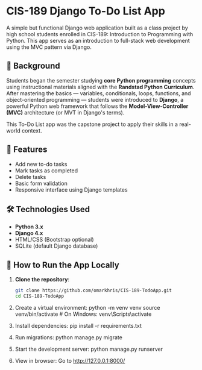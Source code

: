 # CIS-189 Django To-Do List App

A simple but functional Django web application built as a class project by high school students enrolled in CIS-189: Introduction to Programming with Python. This app serves as an introduction to full-stack web development using the MVC pattern via Django.

## 🧠 Background

Students began the semester studying **core Python programming** concepts using instructional materials aligned with the **Randstad Python Curriculum**. After mastering the basics — variables, conditionals, loops, functions, and object-oriented programming — students were introduced to **Django**, a powerful Python web framework that follows the **Model-View-Controller (MVC)** architecture (or MVT in Django's terms).

This To-Do List app was the capstone project to apply their skills in a real-world context.

## 🚀 Features

- Add new to-do tasks
- Mark tasks as completed
- Delete tasks
- Basic form validation
- Responsive interface using Django templates

## 🛠️ Technologies Used

- **Python 3.x**
- **Django 4.x**
- HTML/CSS (Bootstrap optional)
- SQLite (default Django database)

## 🧭 How to Run the App Locally


1. **Clone the repository**:
   ```bash
   git clone https://github.com/omarkhris/CIS-189-TodoApp.git
   cd CIS-189-TodoApp

   
2. Create a virtual environment:
python -m venv venv
source venv/bin/activate     # On Windows: venv\Scripts\activate


3. Install dependencies:
pip install -r requirements.txt


4. Run migrations:
python manage.py migrate


6. Start the development server:
python manage.py runserver


7. View in browser:
Go to http://127.0.0.1:8000/



   

